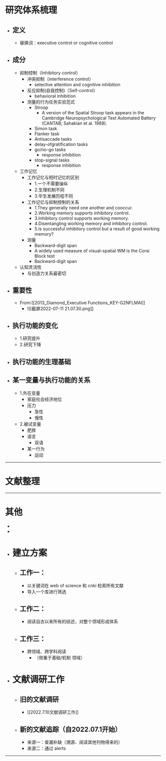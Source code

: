 # 研究体系梳理
- ## 定义
	- 替换词：executive control or cognitive control
- ## 成分
	- 抑制控制（Inhibitory control）
		- 冲突抑制（interference control）
			- selective attention and cognitive inhibition
		- 反应抑制(自我控制)（Self-control）
			- behavioral inhibition
		- 测量的行为任务实验范式
			- Stroop
				- A version of the Spatial Stroop task appears in the Cambridge Neuropsychological Test Automated Battery (CANTAB; Sahakian et al. 1988).
			- Simon task
			- Flanker task
			- Antisaccade tasks
			- delay-ofgratification tasks
			- go/no-go tasks 
				- response inhibition
			- stop-signal tasks
				- response inhibition
	- 工作记忆
		- 工作记忆与短时记忆的区别
			- 1.一个不需要操纵
			- 2.生理机制不同
			- 3.毕生发展历程不同
		- 工作记忆与抑制控制的关系
			- 1.They generally need one another and cooccur.
			- 2.Working memory supports inhibitory control.
			- 3.Inhibitory control supports working memory.
			- 4.Disentangling working memory and inhibitory control.
			- 5.Is successful inhibitory control but a result of good working memory?
		- 测量
			- Backward-digit span
			- A widely used measure of visual-spatial WM is the Corsi Block test 
			- Backward-digit span
	- 认知灵活性
		- 与创造力关系最密切
- ## 重要性
	- From:[[2013_Diamond_Executive Functions_KEY-G2NFLMAI]]
		- ![[截屏2022-07-11 21.07.30.png]]
- ## 执行功能的变化
	- 1.研究提升
	- 2.研究下降
- ## 执行功能的生理基础
- ## 某一变量与执行功能的关系
	- 1.外在变量
		- 家庭社会经济地位
		- 压力
			- 急性
			- 慢性
	- 2.被试变量
		- 肥胖
		- 语言
			- 双语
		- 某一行为
			- 运动

---
# 文献整理



----
# 其他
- 
- 
- # 建立方案
	- ## 工作一：
		- 以关键词在 web of science 和 cnki 检索所有文献
		- 导入一个库进行筛选
	- ## 工作二：
		- 阅读自古以来所有的综述，对整个领域形成体系
	- ## 工作三：
		- 跨领域、跨学科阅读
			- （侧重于基础/机制 领域）
- # 文献调研工作 
	- ## 旧的文献调研
		- [[2022.7.10文献调研工作]]
	- ## 新的文献追踪（自2022.07.1开始）
		- 来源一：查漏补缺（溯源、阅读其他刊物得来的）
		- 来源二：通过 alerts
----